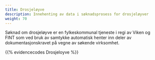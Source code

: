 ```yaml
---
title: Drosjeløyve
description: Innehenting av data i søknadsprosess for drosjeløyver
weight: 70
---
```


<script>
    window.location.href = 'https://docs.data.altinn.no/tjenester/drosjeloyve/'
</script>


Søknad om drosjeløyve er en fylkeskommunal tjeneste i regi av Viken og FINT som ved bruk av samtykke automatisk henter inn deler av dokumentasjonskravet på vegne av søkende virksomhet.

{{% evidencecodes Drosjeloyve %}}